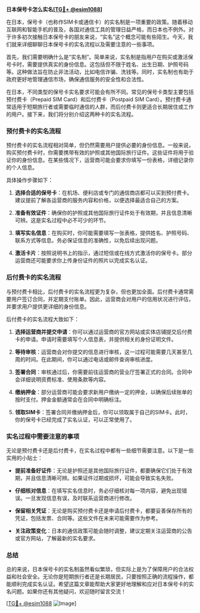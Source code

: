 **日本保号卡怎么实名[[TG💪+ @esim1088](https://t.me/s/esim1088)]**

在日本，保号卡（也称作SIM卡或通信卡）的实名制是一项重要的政策。随着移动互联网和智能手机的普及，各国对通信工具的管理日益严格，而日本也不例外。对于许多初次接触日本保号卡的朋友来说，“实名”这个概念可能有些陌生。今天，我们就来详细聊聊日本保号卡的实名流程以及需要注意的一些事项。

首先，我们需要明确什么是“实名制”。简单来说，实名制是指用户在购买或激活保号卡时，需要提供真实的身份信息。这包括但不限于姓名、出生日期、护照号码等。这种做法旨在防止非法活动，比如电信诈骗、洗钱等。同时，实名制也有助于政府更好地管理通信市场，确保通信服务的安全性和合法性。

在日本，不同类型的保号卡实名要求可能会有所不同。常见的保号卡类型主要包括预付费卡（Prepaid SIM Card）和后付费卡（Postpaid SIM Card）。预付费卡通常适用于短期旅行者或需要临时通信的人群，而后付费卡则更适合长期居住或工作的用户。接下来，我们将分别介绍这两种卡的实名流程。

### 预付费卡的实名流程

预付费卡的实名流程相对简单，但仍然需要用户提供必要的身份信息。一般来说，购买预付费卡时，你需要携带有效的护照或其他国际旅行证件。这些证件将用于验证你的身份信息。在某些情况下，运营商可能会要求你填写一份表格，详细记录你的个人信息。

具体操作步骤如下：

1. **选择合适的保号卡**：在机场、便利店或专门的通信商店都可以买到预付费卡。建议提前了解各运营商的服务内容和价格，以便选择最适合自己的方案。
   
2. **准备有效证件**：确保你的护照或其他国际旅行证件处于有效期，并且信息清晰可辨。这是实名过程中必不可少的环节。

3. **填写实名信息**：在购买时，你可能需要填写一张表格，提供姓名、护照号码、联系方式等信息。务必保证信息的准确性，以免后续出现问题。

4. **激活卡片**：按照说明书上的指示，通过短信或在线方式激活你的保号卡。部分运营商还可能要求你上传身份证件的照片以完成实名认证。

### 后付费卡的实名流程

与预付费卡相比，后付费卡的实名流程更为复杂，但也更加全面。后付费卡通常需要用户签订合同，并定期支付账单。因此，运营商会对用户的信用状况进行评估，并要求用户提供更详细的身份信息。

后付费卡的实名流程大致如下：

1. **选择运营商并提交申请**：你可以通过运营商的官方网站或实体店铺提交后付费卡的申请。申请时需要填写个人信息表，并提供相关的身份证明文件。

2. **等待审核**：运营商会对你提交的信息进行审核，这一过程可能需要几天甚至几周的时间。在此期间，你可以通过电话或邮件查询审核进度。

3. **签署合同**：审核通过后，你需要前往运营商的营业厅签署正式的合同。合同中会详细说明资费标准、使用条款等内容。

4. **缴纳押金**：部分运营商可能会要求新用户缴纳一定的押金，以确保后续账单的按时支付。押金金额通常会在合同中明确标注。

5. **领取SIM卡**：签署合同并缴纳押金后，你可以领取属于自己的SIM卡。此时，你的保号卡已经完成了实名认证，可以正常使用了。

### 实名过程中需要注意的事项

无论是预付费卡还是后付费卡，在实名过程中都有一些细节需要注意。以下是一些实用的小贴士：

- **提前准备好证件**：无论是护照还是其他国际旅行证件，都要确保它们处于有效期，并且信息清晰可辨。如果证件过期或损坏，可能会导致实名失败。

- **仔细核对信息**：在填写实名信息时，务必仔细核对每一项内容，避免出现错误。一旦发现信息有误，及时联系运营商进行修改。

- **保留相关凭证**：无论是购买预付费卡还是申请后付费卡，都要妥善保存所有的凭证，包括发票、合同等。这些文件在未来可能需要作为参考。

- **关注政策变化**：日本的通信政策可能会随时调整，建议定期关注运营商的公告或官方网站，了解最新的实名要求。

### 总结

总的来说，日本保号卡的实名制虽然看似繁琐，但实际上是为了保障用户的合法权益和社会安全。无论你是短期旅行者还是长期居民，只要按照正确的流程操作，都能顺利完成实名认证。希望这篇文章能帮助大家更好地理解和应对日本保号卡的实名问题。如果你还有其他疑问，欢迎随时留言交流！

[[TG💪+ @esim1088](https://t.me/s/esim1088) ![Image](https://i.postimg.cc/4NQfJmqS/Snipaste-2025-05-13-00-14-12.png)]